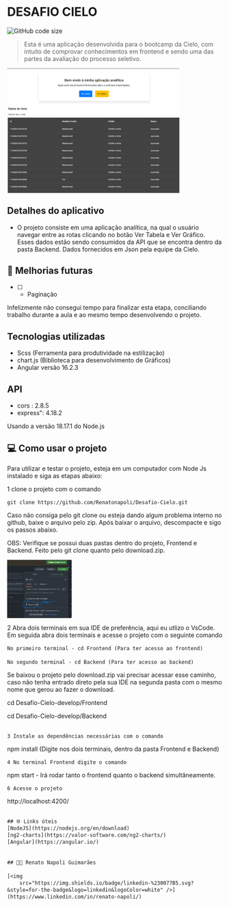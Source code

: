 # DESAFIO CIELO

![GitHub code size](https://img.shields.io/github/languages/code-size/Renatonapoli/Desafio-Cielo)

> Esta é uma aplicação desenvolvida para o bootcamp da Cielo, com intuito de comprovar conhecimentos em frontend e sendo uma das partes da avaliação do processo seletivo.

<div style="width:100%; display:flex; align-items:center; gap:16px">
    <img src="./Frontend//src//assets/home.png" width="80%">
</div>

## Detalhes do aplicativo

- O projeto consiste em uma aplicação analítica, na qual o usuário navegar entre as rotas clicando no botão Ver Tabela e Ver Gráfico.
Esses dados estão sendo consumidos da API que se encontra dentro da pasta Backend. Dados fornecidos em Json pela equipe da Cielo.

## 🚀 Melhorias futuras
- [ ] - Paginação

Infelizmente não consegui tempo para finalizar esta etapa, conciliando trabalho durante a aula e ao mesmo tempo desenvolvendo o projeto.

## Tecnologias utilizadas

- Scss (Ferramenta para produtividade na estilização)
- chart.js (Biblioteca para desenvolvimento de Gráficos)
- Angular versão 16.2.3

## API
- cors : 2.8.5
- express": 4.18.2


Usando a versão 18.17.1 do Node.js


## 💻 Como usar o projeto
Para utilizar e testar o projeto, esteja em um computador com Node Js instalado e siga as etapas abaixo:

1 clone o projeto com o comando
```
git clone https://github.com/Renatonapoli/Desafio-Cielo.git
```
Caso não consiga pelo git clone ou esteja dando algum problema interno no github, baixe o arquivo pelo zip. Após baixar o arquivo, descompacte e sigo os passos abaixo.

OBS: Verifique se possui duas pastas dentro do projeto, Frontend e Backend. Feito pelo git clone quanto pelo download.zip.

<div style="width:100%; display:flex; align-items:center; gap:16px">
    <img src="./Frontend//src//assets/zip.png" width="30%">
</div>


2 Abra dois terminais em sua IDE de preferência, aqui eu utlizo o VsCode. Em seguida abra dois terminais e acesse o projeto com o seguinte comando
```
No primeiro terminal - cd Frontend (Para ter acesso ao frontend)

No segundo terminal - cd Backend (Para ter acesso ao backend)
```

Se baixou o projeto pelo download.zip vai precisar acessar esse caminho, caso não tenha entrado direto pela sua IDE na segunda pasta com o mesmo nome que gerou ao fazer o download.

cd Desafio-Cielo-develop/Frontend

cd Desafio-Cielo-develop/Backend
```

3 Instale as dependências necessárias com o comando
```
npm install (Digite nos dois terminais, dentro da pasta Frontend e Backend)
```
4 No terminal Frontend digite o comando
```
npm start - Irá rodar tanto o frontend quanto o backend simultâneamente.
```
6 Acesse o projeto
```
http://localhost:4200/
```

## 🌐 Links úteis
[NodeJS](https://nodejs.org/en/download)
[ng2-charts](https://valor-software.com/ng2-charts/)
[Angular](https://angular.io/)


## 🧑‍💻 Renato Napoli Guimarães

[<img
    src="https://img.shields.io/badge/linkedin-%230077B5.svg?&style=for-the-badge&logo=linkedin&logoColor=white" />](https://www.linkedin.com/in/renato-napoli/)
